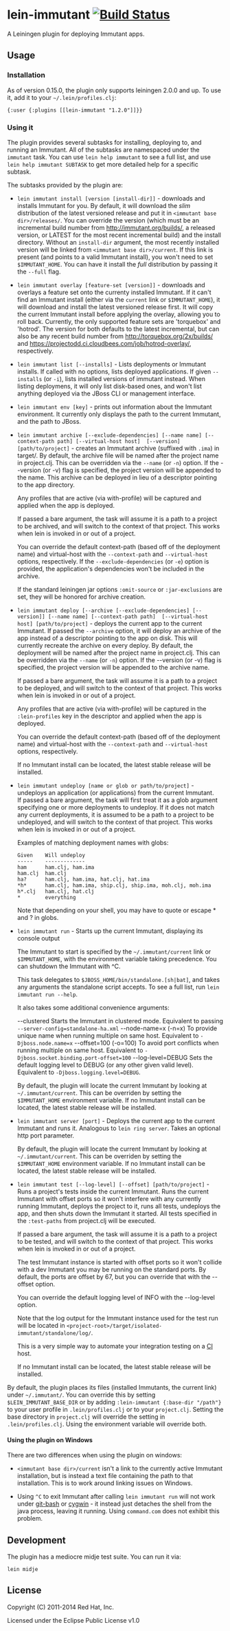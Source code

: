 # lein-immutant [![Build Status](https://secure.travis-ci.org/immutant/lein-immutant.png)](http://travis-ci.org/immutant/lein-immutant)

A Leiningen plugin for deploying Immutant apps.

## Usage

### Installation
    
As of version 0.15.0, the plugin only supports leiningen 2.0.0 and up.
To use it, add it to your `~/.lein/profiles.clj`:

    {:user {:plugins [[lein-immutant "1.2.0"]]}}
      
### Using it

The plugin provides several subtasks for installing, deploying to, and
running an Immutant. All of the subtasks are namespaced under the
`immutant` task. You can use `lein help immutant` to see a full list,
and use `lein help immutant SUBTASK` to get more detailed help for a 
specific subtask. 

The subtasks provided by the plugin are:

* `lein immutant install [version [install-dir]]` - downloads and
  installs Immutant for you. By default, it will download the *slim*
  distribution of the latest versioned release and put it in
  `<immutant base dir>/releases/`. You can override the version (which
  must be an incremental build number from
  http://immutant.org/builds/, a released version, or LATEST for
  the most recent incremental build) and the install
  directory. Without an `install-dir` argument, the most recently installed
  version will be linked from `<immutant base dir>/current`. If this link
  is present (and points to a valid Immutant install), you won't need
  to set `$IMMUTANT_HOME`. You can have it install the *full*
  distribution by passing it the `--full` flag.

* `lein immutant overlay [feature-set [version]]` - downloads and
  overlays a feature set onto the currenty installed Immutant. If it
  can't find an Immutant install (either via the `current` link or
  `$IMMUTANT_HOME`), it will download and install the latest versioned
  release first. It will copy the current Immutant install before
  applying the overlay, allowing you to roll back. Currently, the only
  supported feature sets are 'torquebox' and 'hotrod'. The version for
  both defaults to the latest incremental, but can also be any recent
  build number from http://torquebox.org/2x/builds/ and
  https://projectodd.ci.cloudbees.com/job/hotrod-overlay/,
  respectively.

* `lein immutant list [--installs]` - Lists deployments or Immutant
  installs. If called with no options, lists deployed applications. If
  given `--installs` (or `-i`), lists installed versions of immutant
  instead. When listing deploymens, it will only list disk-based ones,
  and won't list anything deployed via the JBoss CLI or management
  interface.

* `lein immutant env [key]` - prints out information about the
  Immutant environment. It currently only displays the path to the
  current Immutant, and the path to JBoss.
    
* `lein immutant archive [--exclude-dependencies] [--name name]
                         [--context-path path] [--virtual-host host] 
                         [--version] [path/to/project]` - 
  creates an Immutant archive (suffixed with `.ima`) in target/. 
  By default, the archive file will be named after the
  project name in project.clj.  This can be overridden via the
  `--name` (or `-n`) option.   If the --version (or -v) flag is specified, 
  the project version will be appended to the name. This archive can
  be deployed in lieu of a descriptor pointing to the app directory. 

  Any profiles that are active (via with-profile) will be captured and
  applied when the app is deployed.

  If passed a bare argument, the task will assume it is a path to a
  project to be archived, and will switch to the context of that
  project. This works when lein is invoked in or out of a project.

  You can override the default context-path (based off of the
  deployment name) and virtual-host with the `--context-path` and
  `--virtual-host` options, respectively. If the
  `--exclude-dependencies` (or `-e`) option is provided, the
  application's dependencies won't be included in the archive. 

  If the standard leiningen jar options `:omit-source` or
  `:jar-exclusions` are set, they will be honored for archive
  creation.

* `lein immutant deploy [--archive [--exclude-dependencies] [--version]]
                        [--name name] [--context-path path] 
                        [--virtual-host host] [path/to/project]` - 
  deploys the current app to the current Immutant. If passed the
  `--archive` option, it will deploy an archive of the app instead of
  a descriptor pointing to the app on disk. This will currently
  recreate the archive on every deploy.  By default, the deployment
  will be named after the project name in project.clj.  This can be
  overridden via the `--name` (or `-n`) option.  If the
  --version (or -v) flag is specified, the project version will be
  appended to the archive name.

  If passed a bare argument, the task will assume it is a path to a
  project to be deployed, and will switch to the context of that
  project. This works when lein is invoked in or out of a project.

  Any profiles that are active (via with-profile) will be captured in
  the `:lein-profiles` key in the descriptor and applied when the app is
  deployed.

  You can override the default context-path (based off of the
  deployment name) and virtual-host with the `--context-path` and
  `--virtual-host` options, respectively.
  
  If no Immutant install can be located, the latest stable release
  will be installed.

* `lein immutant undeploy [name or glob or path/to/project]` - undeploys
  an application (or applications) from the current Immutant.  
  If passed a bare argument, the task will first treat it as a glob
  argument specifying one or more deployments to undeploy. If it does
  not match any current deployments, it is assumed to be a path to a
  project to be undeployed, and will switch to the context of that
  project. This works when lein is invoked in or out of a project.

  Examples of matching deployment names with globs:

      Given    Will undeploy
      -----    -------------
      ham      ham.clj, ham.ima
      ham.clj  ham.clj
      ha?      ham.clj, ham.ima, hat.clj, hat.ima
      *h*      ham.clj, ham.ima, ship.clj, ship.ima, moh.clj, moh.ima
      h*.clj   ham.clj, hat.clj
      *        everything

  Note that depending on your shell, you may have to quote or escape *
  and ? in globs.
  
* `lein immutant run` - Starts up the current Immutant, displaying its console output

  The Immutant to start is specified by the `~/.immutant/current` link
  or `$IMMUTANT_HOME`, with the environment variable taking
  precedence. You can shutdown the Immutant with ^C.

  This task delegates to `$JBOSS_HOME/bin/standalone.[sh|bat]`, and
  takes any arguments the standalone script accepts. To see a full
  list, run `lein immutant run --help`.

  It also takes some additional convenience arguments:

   --clustered       Starts the Immutant in clustered mode. Equivalent
                     to passing `--server-config=standalone-ha.xml`
   --node-name=x     (-n=x) To provide unique name when running multiple on
                     same host. Equivalent to `-Djboss.node.name=x`
   --offset=100      (-o=100) To avoid port conflicts when running multiple on
                     same host. Equivalent to `-Djboss.socket.binding.port-offset=100`
   --log-level=DEBUG Sets the default logging level to DEBUG (or any other
                     given valid level). Equivalent to
                     `-Djboss.logging.level=DEBUG`.
 
  By default, the plugin will locate the current Immutant by looking
  at `~/.immutant/current`. This can be overriden by setting the
  `$IMMUTANT_HOME` environment variable. If no Immutant install can be
  located, the latest stable release will be installed.
  
* `lein immutant server [port]` - Deploys the current app to the
  current Immutant and runs it. Analogous to `lein ring server`. Takes
  an optional http port parameter.

  By default, the plugin will locate the current Immutant by looking at
  `~/.immutant/current`. This can be overriden by setting the
  `$IMMUTANT_HOME` environment variable. If no Immutant install can be
  located, the latest stable release will be installed.

* `lein immutant test [--log-level] [--offset] [path/to/project]` -
  Runs a project's tests inside the current Immutant. Runs the current
  Immutant with offset ports so it won't interfere with any currently
  running Immutant, deploys the project to it, runs all tests,
  undeploys the app, and then shuts down the Immutant it started. All
  tests specified in the `:test-paths` from project.clj will be
  executed.

  If passed a bare argument, the task will assume it is a path to a
  project to be tested, and will switch to the context of that
  project. This works when lein is invoked in or out of a project.

  The test Immutant instance is started with offset ports so it won't
  collide with a dev Immutant you may be running on the standard
  ports. By default, the ports are offset by 67, but you can override
  that with the --offset option.

  You can override the default logging level of INFO with the
  --log-level option. 
  
  Note that the log output for the Immutant instance used for the 
  test run will be located in 
  `<project-root>/target/isolated-immutant/standalone/log/`.
  
  This is a very simple way to automate your integration testing on a
  [CI](http://en.wikipedia.org/wiki/Continuous_integration) host.
  
  If no Immutant install can be located, the latest stable release
  will be installed.
   
By default, the plugin places its files (installed Immutants, the
current link) under `~/.immutant/`. You can override this by setting
`$LEIN_IMMUTANT_BASE_DIR` or by adding `:lein-immutant {:base-dir
"/path"}` to your user profile in `.lein/profiles.clj` or to your
`project.clj`. Setting the base directory in `project.clj` will
override the setting in `.lein/profiles.clj`. Using the environment
variable will override both.

#### Using the plugin on Windows

There are two differences when using the plugin on windows:

* `<immutant base dir>/current` isn't a link to the currently active
  Immutant installation, but is instead a text file containing the
  path to that installation. This is to work around linking issues on
  Windows.

* Using `^C` to exit Immutant after calling `lein immutant run` will
  not work under [git-bash](http://msysgit.github.com/) or
  [cygwin](http://www.cygwin.com/) - it instead just detaches the
  shell from the java process, leaving it running. Using `command.com`
  does not exhibit this problem.
  
## Development

The plugin has a mediocre midje test suite. You can run it via:

    lein midje

## License

Copyright (C) 2011-2014 Red Hat, Inc.

Licensed under the Eclipse Public License v1.0
